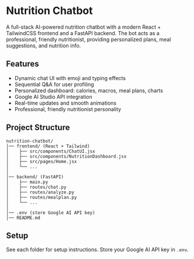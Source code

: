 # Nutrition Chatbot

A full-stack AI-powered nutrition chatbot with a modern React + TailwindCSS frontend and a FastAPI backend. The bot acts as a professional, friendly nutritionist, providing personalized plans, meal suggestions, and nutrition info.

## Features

- Dynamic chat UI with emoji and typing effects
- Sequential Q&A for user profiling
- Personalized dashboard: calories, macros, meal plans, charts
- Google AI Studio API integration
- Real-time updates and smooth animations
- Professional, friendly nutritionist personality

## Project Structure

```
nutrition-chatbot/
│── frontend/ (React + Tailwind)
│    ├── src/components/ChatUI.jsx
│    ├── src/components/NutritionDashboard.jsx
│    ├── src/pages/Home.jsx
│    └── ...
│
│── backend/ (FastAPI)
│    ├── main.py
│    ├── routes/chat.py
│    ├── routes/analyze.py
│    ├── routes/mealplan.py
│    └── ...
│
│── .env (store Google AI API key)
│── README.md
```

## Setup

See each folder for setup instructions. Store your Google AI API key in `.env`.

